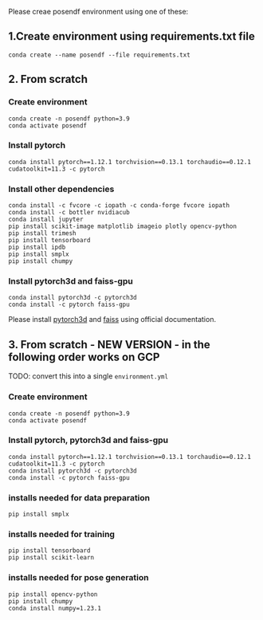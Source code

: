 Please creae posendf environment using one of these:

##  1.Create environment using requirements.txt file
    conda create --name posendf --file requirements.txt


## 2. From scratch

### Create environment
    conda create -n posendf python=3.9
    conda activate posendf


### Install pytorch

    conda install pytorch==1.12.1 torchvision==0.13.1 torchaudio==0.12.1 cudatoolkit=11.3 -c pytorch


### Install other dependencies
    conda install -c fvcore -c iopath -c conda-forge fvcore iopath
    conda install -c bottler nvidiacub
    conda install jupyter
    pip install scikit-image matplotlib imageio plotly opencv-python
    pip install trimesh
    pip install tensorboard
    pip install ipdb
    pip install smplx
    pip install chumpy
  
### Install pytorch3d and faiss-gpu
    conda install pytorch3d -c pytorch3d
    conda install -c pytorch faiss-gpu


Please install [pytorch3d](https://github.com/facebookresearch/pytorch3d) and [faiss](https://github.com/facebookresearch/faiss) using official documentation.

## 3. From scratch - NEW VERSION - in the following order works on GCP

TODO: convert this into a single `environment.yml`

### Create environment
    conda create -n posendf python=3.9
    conda activate posendf


### Install pytorch, pytorch3d and faiss-gpu

    conda install pytorch==1.12.1 torchvision==0.13.1 torchaudio==0.12.1 cudatoolkit=11.3 -c pytorch
    conda install pytorch3d -c pytorch3d
    conda install -c pytorch faiss-gpu

### installs needed for data preparation

    pip install smplx

### installs needed for training

    pip install tensorboard
    pip install scikit-learn

### installs needed for pose generation

    pip install opencv-python
    pip install chumpy
    conda install numpy=1.23.1
